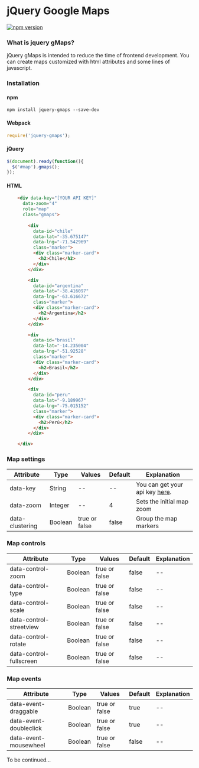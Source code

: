 # jQuery Google Maps

[![npm version](https://badge.fury.io/js/jquery-gmaps.svg)](https://badge.fury.io/js/jquery-gmaps)

### What is jquery gMaps?

jQuery gMaps is intended to reduce the time of frontend development. You can create maps customized with html attributes and some lines of javascript.

### Installation

#### npm

```
npm install jquery-gmaps --save-dev
```

#### Webpack

```js
require('jquery-gmaps');
```

#### jQuery

```js
$(document).ready(function(){
  $('#map').gmaps();
});
```

#### HTML

```html
    <div data-key="[YOUR API KEY]"
      data-zoom="4"
      role="map"
      class="gmaps">
        
        <div
          data-id="chile"
          data-lat="-35.675147"
          data-lng="-71.542969" 
          class="marker">
          <div class="marker-card">
            <h2>Chile</h2>
          </div>
        </div>

        <div
          data-id="argentina"
          data-lat="-38.416097"
          data-lng="-63.616672" 
          class="marker">
          <div class="marker-card">
            <h2>Argentina</h2>
          </div>
        </div>

        <div
          data-id="brasil"
          data-lat="-14.235004"
          data-lng="-51.92528" 
          class="marker">
          <div class="marker-card">
            <h2>Brasil</h2>
          </div>
        </div>

        <div
          data-id="peru"
          data-lat="-9.189967"
          data-lng="-75.015152" 
          class="marker">
          <div class="marker-card">
            <h2>Perú</h2>
          </div>
        </div>

    </div>
```

### Map settings

| Attribute  | Type | Values | Default | Explanation |
|-|-|-|-|-|
| data-key | String | -- | -- | You can get your api key [here](https://developers.google.com/maps/documentation/javascript/get-api-key).  |
| data-zoom | Integer | -- | 4 | Sets the initial map zoom |
| data-clustering | Boolean | true or false | false | Group the map markers |

### Map controls

| Attribute  | Type | Values | Default | Explanation |
|-|-|-|-|-|
| data-control-zoom | Boolean | true or false | false | -- |
| data-control-type | Boolean | true or false | false | -- |
| data-control-scale | Boolean | true or false | false | -- |
| data-control-streetview | Boolean | true or false | false | -- |
| data-control-rotate | Boolean | true or false | false | -- |
| data-control-fullscreen | Boolean | true or false | false | -- |

### Map events

| Attribute  | Type | Values | Default | Explanation |
|-|-|-|-|-|
| data-event-draggable | Boolean | true or false | true | -- |
| data-event-doubleclick | Boolean | true or false | true | -- |
| data-event-mousewheel | Boolean | true or false | false | -- |

To be continued...

